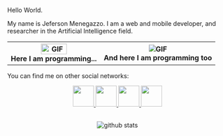 Hello World. 

My name is Jeferson Menegazzo. I am a web and mobile developer, and researcher in the Artificial Intelligence field.

<table>
  <tr>
    <th>
    <img align="center" alt="GIF" src="https://media.giphy.com/media/LmNwrBhejkK9EFP504/giphy.gif" width="55%"/><br />
    <figcaption>Here I am programming...</figcaption>
    </th>
    <th>
      <img align="center" alt="GIF" src="https://media.giphy.com/media/zOvBKUUEERdNm/giphy.gif"/><br />
      <figcaption>And here I am programming too</figcaption>
    </th>
  </tr>
<table>

You can find me on other social networks:

<div align="center">

  <a href="https://www.linkedin.com/in/jefmenegazzo/">
    <img src="https://cdn.icon-icons.com/icons2/1099/PNG/512/1485482199-linkedin_78667.png" width="48px"/>
  </a>
  
  <a href="https://www.researchgate.net/profile/Jeferson_Menegazzo">
    <img src="https://cdn.icon-icons.com/icons2/2108/PNG/512/researchgate_icon_130843.png" width="48px"/>
  </a>
  
  <a href="https://orcid.org/0000-0001-5966-685X">
    <img src="https://cdn.icon-icons.com/icons2/2407/PNG/512/orcid_icon_146132.png" width="48px"/>
  </a>
  
  <a href="http://lattes.cnpq.br/6595376501209613">
    <img src="https://sobral.ufc.br/wp-content/uploads/2020/04/lattes.svg" width="48px"/>
  </a>

</div>

<br />

<p align="center">
  <img src="https://github-readme-stats.vercel.app/api?username=jefmenegazzo&show_icons=true" alt="github stats"/></br>
</p>

